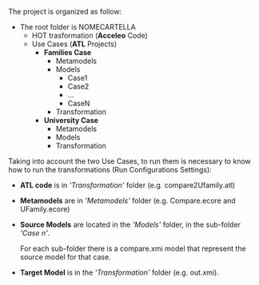 The project is organized as follow:

- The root folder is NOMECARTELLA 
  - HOT trasformation (**Acceleo** Code)
  - Use Cases (**ATL** Projects)
    - **Families Case**
      - Metamodels
      - Models 
        - Case1
        - Case2
        - ...
        - CaseN
      - Transformation
    - **University Case**
      - Metamodels
      - Models 
      - Transformation
      
Taking into account the two Use Cases, to run them is necessary to know how to run the transformations (Run Configurations Settings):
- **ATL code** is in *'Transformation'* folder (e.g. compare2Ufamily.atl)
- **Metamodels** are in *'Metamodels'* folder (e.g. Compare.ecore and UFamily.ecore)
- **Source Models** are located in the *'Models'* folder, in the sub-folder *'Case n'*. 

  For each sub-folder there is a compare.xmi model that represent the source model for that case.
- **Target Model** is in the *'Transformation'* folder (e.g. out.xmi).
